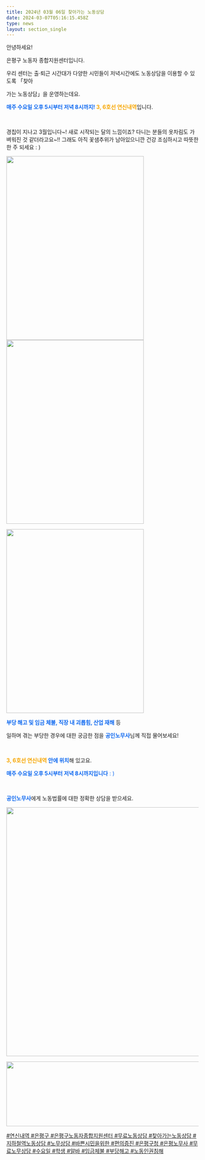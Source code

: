 ```yaml
---
title: 2024년 03월 06일 찾아가는 노동상담
date: 2024-03-07T05:16:15.458Z
type: news
layout: section_single
---
```

<p id="SE-3173d4e3-4b69-4c4b-9b6c-0cc3615ed929" class="se-text-paragraph se-text-paragraph-align-left "><span id="SE-eb01c094-abb0-497e-9392-568e3bea67ca" class="se-fs-fs16 se-ff-system  se-style-unset ">안녕하세요! </span></p>
<p id="SE-933e7e2f-2300-44ff-a436-d30b45e9edcc" class="se-text-paragraph se-text-paragraph-align-left "><span id="SE-579e1668-5651-444f-9805-91497774fc7c" class="se-fs-fs16 se-ff-system  se-style-unset ">은평구 노동자 종합지원센터입니다.</span></p>
<p id="SE-be4069b3-a13c-4819-b1d6-86f509156741" class="se-text-paragraph se-text-paragraph-align-left "><span id="SE-c6dee28e-5445-4f87-9afe-448590fde836" class="se-fs-fs16 se-ff-system  se-style-unset ">우리 센터는 </span><span id="SE-10f235af-fc8e-477d-ad57-d5e8af66e5ec" class="se-fs-fs16 se-ff-system  se-style-unset ">출&middot;퇴근 시간대가 다양한</span> <span id="SE-b609944d-3aed-4dfb-89fb-d2200761167e" class="se-fs-fs16 se-ff-system  se-style-unset ">시민들이 저녁시간에도 노동상담</span><span id="SE-5e83be43-196b-4d9b-88e4-515368900d3d" class="se-fs-fs16 se-ff-system  se-style-unset ">을 이용할 수 있도록 「</span><span id="SE-895d5810-3713-44da-b1cd-9190d060f6a4" class="se-fs-fs16 se-ff-system  se-style-unset ">찾아</span></p>
<p id="SE-226dedf5-44a1-4c7c-aeb0-4f2b34f3aa5f" class="se-text-paragraph se-text-paragraph-align-left "><span id="SE-3f9e506c-d90a-4086-b6c1-6aba2ce37125" class="se-fs-fs16 se-ff-system  se-style-unset ">가는 노동상담」을 운영하는데요.</span></p>
<p id="SE-2db02b99-bfb3-4c05-a166-d86e761074f7" class="se-text-paragraph se-text-paragraph-align-left "><span style="color: #0c67f0;"><span id="SE-511038bb-0b38-4645-afbe-c9dd0de20c18" class="se-fs-fs16 se-ff-system  se-style-unset "><strong>매주 수요일 오후 5시부터 저녁 8시까지!</strong></span><span id="SE-b5db3897-912a-4cfb-9293-5efcc3aed10a" class="se-fs-fs16 se-ff-system  se-style-unset "><strong> </strong></span></span><span id="SE-36f372e4-391f-4de7-98fe-4b63dc51f924" class="se-fs-fs16 se-ff-system  se-style-unset " style="color: #f7a602;"><strong>3, 6호선 연신내역</strong></span><span id="SE-a1ea8868-1e46-402c-8f5e-375acd0e8868" class="se-fs-fs16 se-ff-system  se-style-unset ">입니다.</span></p>
<p id="SE-93d05729-3cbc-439c-95a8-ed2db8c8a372" class="se-text-paragraph se-text-paragraph-align-left "><span id="SE-90e59e42-c9bf-47f0-bad2-89e890d17282" class="se-fs-fs16 se-ff-system  se-style-unset ">​</span></p>
<p id="SE-faca531a-b12b-4a98-a120-cc503cd91c7c" class="se-text-paragraph se-text-paragraph-align- "><span id="SE-54ccd5b8-a9b5-46a2-ac6c-2d09e9200ef7" class="se-fs-fs16 se-ff-system  se-style-unset ">경칩이 지나고 3월입니다~! 새로 시작되는 달의 느낌이죠? 다니는 분들의 옷차림도 가벼워진 것 같더라고요~!! 그래도 아직 꽃샘추위가 남아있으니깐 건강 조심하시고 따뜻한 한 주 되세요</span><span id="SE-f3f68870-0779-4d5a-a19d-4c0603c4f41b" class="se-fs-fs16 se-ff-system  se-style-unset "> : )</span></p>
<p class="se-text-paragraph se-text-paragraph-align- "><img src="https://drive.tiny.cloud/1/engl1s97gj9hrxpoa7eh7z5f05ozxfm1box3nxkh4j7a43ei/264fa127-0974-4d28-9382-784954217133" alt="" width="360" height="480" /><img src="https://drive.tiny.cloud/1/engl1s97gj9hrxpoa7eh7z5f05ozxfm1box3nxkh4j7a43ei/f10c6ea1-0a2c-46bd-ba0c-69356f0ae414" alt="" width="360" height="480" /></p>
<p class="se-text-paragraph se-text-paragraph-align- "><img src="https://drive.tiny.cloud/1/engl1s97gj9hrxpoa7eh7z5f05ozxfm1box3nxkh4j7a43ei/d896a211-6c63-423f-ab60-bef2add2debe" alt="" width="360" height="480" /></p>
<p id="SE-24a13695-815b-4b87-ab98-283ef36c8915" class="se-text-paragraph se-text-paragraph-align-left "><span id="SE-8c3ff6d0-45b6-41fe-a4f4-225540a79f84" class="se-fs-fs16 se-ff-system  se-style-unset " style="color: #0c67f0;"><strong>부당 해고 및 임금 체불, 직장 내 괴롭힘, 산업 재해</strong></span><span id="SE-fe8ddcc2-1d37-429b-8710-a0fcb0839068" class="se-fs-fs16 se-ff-system  se-style-unset "> 등 </span></p>
<p id="SE-d4c4f8d0-f660-4a93-a0c0-e59d6a4a079f" class="se-text-paragraph se-text-paragraph-align-left "><span id="SE-d0f2fbda-ec3c-46d5-84da-a1cfd3419ace" class="se-fs-fs16 se-ff-system  se-style-unset ">일하며 겪는 부당한 경우에 대한 궁금한 점을 <span style="color: #0c67f0;"><strong>공인노무사</strong></span>님께 직접 물어보세요!</span></p>
<p id="SE-2cbbd9ff-c7e8-442b-aa72-5e9560d7181f" class="se-text-paragraph se-text-paragraph-align-left "><span id="SE-5b246a95-f54c-40ca-9474-a806b0e86a36" class="se-fs-fs16 se-ff-system  se-style-unset ">​</span></p>
<p id="SE-d4b2e8a2-c262-4610-ab88-982773f46f93" class="se-text-paragraph se-text-paragraph-align-left "><span id="SE-ba9a269b-b4e1-4ff5-ae10-2613df18b91c" class="se-fs-fs16 se-ff-system  se-style-unset " style="color: #f7a602;"><strong>3, 6호선 연신내역 </strong></span><span id="SE-97fd5ad5-da8f-4dca-af1d-1ee25d38e9e1" class="se-fs-fs16 se-ff-system  se-style-unset " style="color: #0c67f0;"><strong>안에 위치</strong></span><span id="SE-5c786db1-e4de-4d72-aac8-4660d09fa170" class="se-fs-fs16 se-ff-system  se-style-unset ">해 있고요.</span></p>
<p id="SE-1e75ae79-8850-4890-b289-adfd0c68329a" class="se-text-paragraph se-text-paragraph-align-left "><span style="color: #0c67f0;"><span id="SE-f1f640c2-405f-48bd-b9bf-7c33cc91420a" class="se-fs-fs16 se-ff-system  se-style-unset "><strong>매주 수요일 오후 5시부터 저녁 8시까지입니다</strong></span><span id="SE-6a7801fb-08a2-4be4-8d19-9a35f2da75ee" class="se-fs-fs16 se-ff-system  se-style-unset "> : )</span></span></p>
<p id="SE-78eb43a6-6c46-403b-9318-256e0582c16a" class="se-text-paragraph se-text-paragraph-align-left "><span id="SE-85416bfd-5693-45f2-ad42-bf4806210162" class="se-fs-fs16 se-ff-system  se-style-unset ">​</span></p>
<p id="SE-d12744d3-f7a7-4774-811d-211f0dd6e6c8" class="se-text-paragraph se-text-paragraph-align-left "><span id="SE-53f3fcfb-4d8c-4568-85ee-796c5a4a117b" class="se-fs-fs16 se-ff-system  se-style-unset " style="color: #0c67f0;"><strong>공인노무사</strong></span><span id="SE-8e5d6bed-f4b1-4862-9e54-a7a7987f888b" class="se-fs-fs16 se-ff-system  se-style-unset ">에게 노동법률에 대한 정확한 상담을 받으세요.</span></p>
<p class="se-text-paragraph se-text-paragraph-align-left "><span class="se-fs-fs16 se-ff-system  se-style-unset "><img src="https://drive.tiny.cloud/1/engl1s97gj9hrxpoa7eh7z5f05ozxfm1box3nxkh4j7a43ei/f347b40c-b168-4f4b-9e5e-64f375c36bca" alt="" width="650" height="650" /></span></p>
<p class="se-text-paragraph se-text-paragraph-align-left "><span class="se-fs-fs16 se-ff-system  se-style-unset "><img src="https://drive.tiny.cloud/1/engl1s97gj9hrxpoa7eh7z5f05ozxfm1box3nxkh4j7a43ei/7d2b8191-2c8d-4110-8fa6-825f36bbc36d" alt="" width="650" height="169" /></span></p>
<p class="se-text-paragraph se-text-paragraph-align-left "><span class="se-fs-fs16 se-ff-system  se-style-unset "><span id="SE-8a5f7040-5d95-488b-bc86-37fc2010dda5" class="se-fs-fs11 se-ff-system  se-style-unset "><u><span class="__se-hash-tag">#연신내역</span> <span class="__se-hash-tag">#은평구</span></u></span><span id="SE-d3b407cd-ebc7-47e8-b4bf-6cf9aef23cd9" class="se-fs-fs11 se-ff-system  se-style-unset "><u> </u></span><span id="SE-f961059a-a10e-4066-9b22-85f13d89a7c5" class="se-fs-fs11 se-ff-system  se-style-unset "><u><span class="__se-hash-tag">#은평구노동자종합지원센터</span> <span class="__se-hash-tag">#무료노동상담</span> <span class="__se-hash-tag">#찾아가는노동상담</span></u></span><span id="SE-31e2c8d2-f9f6-4f93-ada4-54933a87f8b1" class="se-fs-fs11 se-ff-system  se-style-unset "><u> </u></span><span id="SE-c8ccd080-3acc-4241-bff0-a9cdc3e9eddd" class="se-fs-fs11 se-ff-system  se-style-unset "><u><span class="__se-hash-tag">#지하철역노동상담</span></u></span><span id="SE-7a5109d1-08b8-4f80-b403-be3818966a9b" class="se-fs-fs11 se-ff-system  se-style-unset "><u> </u></span><span id="SE-a737d980-89da-4ce7-a4e0-80a090fe962f" class="se-fs-fs11 se-ff-system  se-style-unset "><u><span class="__se-hash-tag">#노무상담</span></u></span><span id="SE-49258d08-cf27-471b-a553-0bcec54b61de" class="se-fs-fs11 se-ff-system  se-style-unset "><u> </u></span><span id="SE-dfa37558-a1b4-428d-9cca-bdcf95c14247" class="se-fs-fs11 se-ff-system  se-style-unset "><u><span class="__se-hash-tag">#바쁜시민을위한</span></u></span><span id="SE-43d25479-4f86-4759-90ce-7611c20178fa" class="se-fs-fs11 se-ff-system  se-style-unset "><u> </u></span><span id="SE-11d5103f-2738-4a56-a230-9e07ca299dfd" class="se-fs-fs11 se-ff-system  se-style-unset "><u><span class="__se-hash-tag">#편의증진</span> <span class="__se-hash-tag">#은평구청</span> <span class="__se-hash-tag">#은평노무사</span> <span class="__se-hash-tag">#무료노무상담</span> <span class="__se-hash-tag">#수요일</span> <span class="__se-hash-tag">#학생</span> <span class="__se-hash-tag">#알바</span> <span class="__se-hash-tag">#임금체불</span> <span class="__se-hash-tag">#부당해고</span> <span class="__se-hash-tag">#노동인권침해</span> </u></span></span></p>
